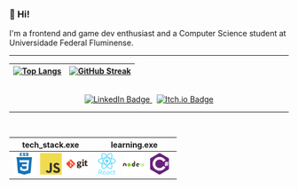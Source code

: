 ### 👾 Hi!
I'm a frontend and game dev enthusiast and a Computer Science student at Universidade Federal Fluminense.

---

<div align="center">
 
| [![Top Langs](https://github-readme-stats.vercel.app/api/top-langs/?username=morgixin&layout=compact&theme=transparent)](https://github.com/anuraghazra/github-readme-stats)    |    [![GitHub Streak](http://github-readme-streak-stats.herokuapp.com?user=morgixin&theme=dark&background=000000&theme=transparent)](https://git.io/streak-stats) |
| ---------------|-----------------------|
 <br>
  <div id="badges">
    <a href="https://www.linkedin.com/in/ana-ferreira-92339417b/">
      <img src="https://img.shields.io/badge/LinkedIn-blue?style=for-the-badge&logo=linkedin&logoColor=white" alt="LinkedIn Badge"/>
    </a>
   &nbsp;
    <a href="https://taruchii.itch.io">
      <img src="https://img.shields.io/badge/Itch-%23FF0B34.svg?style=for-the-badge&logo=Itch.io&logoColor=white" alt="Itch.io Badge"/>
    </a>
</div>


---
<br>
<div align="center">

  
  | tech_stack.exe | learning.exe|
  | ---------------|-----------------------|
  | <img src="https://github.com/devicons/devicon/blob/master/icons/css3/css3-plain-wordmark.svg"  title="CSS3" alt="CSS" width="40" height="40"/>&nbsp; <img src="https://github.com/devicons/devicon/blob/master/icons/javascript/javascript-original.svg" title="JavaScript" alt="JavaScript" width="40" height="40"/>&nbsp; <img src="https://github.com/devicons/devicon/blob/master/icons/git/git-original-wordmark.svg" title="Git" alt="Git" width="40" height="40"/> |  <img src="https://github.com/devicons/devicon/blob/master/icons/react/react-original-wordmark.svg" title="React" alt="React" width="40" height="40"/>&nbsp; <img src="https://github.com/devicons/devicon/blob/master/icons/nodejs/nodejs-original-wordmark.svg" title="NodeJS" alt="NodeJS" width="40" height="40"/>&nbsp; <img src="https://github.com/devicons/devicon/blob/master/icons/csharp/csharp-plain.svg" title="csharp" alt="CSharp" width="40" height="40"/>&nbsp; |
</div>
